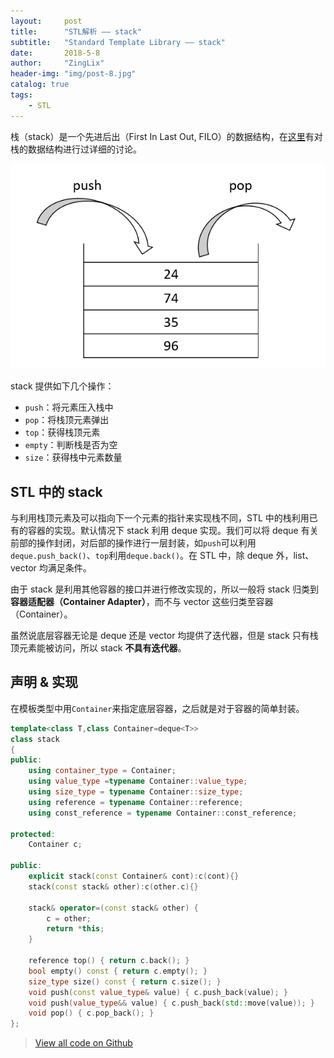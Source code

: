 ```yaml
---
layout:     post
title:      "STL解析 —— stack"
subtitle:   "Standard Template Library —— stack"
date:       2018-5-8
author:     "ZingLix"
header-img: "img/post-8.jpg"
catalog: true
tags:
    - STL
---
```


栈（stack）是一个先进后出（First In Last Out, FILO）的数据结构，在[这里](https://zinglix.xyz/2017/03/26/Stack/)有对栈的数据结构进行过详细的讨论。

![](/img/in-post/STL-stack/1.png)

stack 提供如下几个操作：

- `push`：将元素压入栈中
- `pop`：将栈顶元素弹出
- `top`：获得栈顶元素
- `empty`：判断栈是否为空
- `size`：获得栈中元素数量

## STL 中的 stack

与利用栈顶元素及可以指向下一个元素的指针来实现栈不同，STL 中的栈利用已有的容器的实现。默认情况下 stack 利用 deque 实现。我们可以将 deque 有关前部的操作封闭，对后部的操作进行一层封装，如`push`可以利用`deque.push_back()`、`top`利用`deque.back()`。在 STL 中，除 deque 外，list、vector 均满足条件。

由于 stack 是利用其他容器的接口并进行修改实现的，所以一般将 stack 归类到**容器适配器（Container Adapter）**，而不与 vector 这些归类至容器（Container）。

虽然说底层容器无论是 deque 还是 vector 均提供了迭代器，但是 stack 只有栈顶元素能被访问，所以 stack **不具有迭代器**。

## 声明 & 实现

在模板类型中用`Container`来指定底层容器，之后就是对于容器的简单封装。

``` cpp
template<class T,class Container=deque<T>>
class stack
{
public:
    using container_type = Container;
    using value_type =typename Container::value_type;
    using size_type = typename Container::size_type;
    using reference = typename Container::reference;
    using const_reference = typename Container::const_reference;

protected:
    Container c;

public:
    explicit stack(const Container& cont):c(cont){}
    stack(const stack& other):c(other.c){}

    stack& operator=(const stack& other) { 
        c = other;
        return *this;
    }

    reference top() { return c.back(); }
    bool empty() const { return c.empty(); }
    size_type size() const { return c.size(); }
    void push(const value_type& value) { c.push_back(value); }
    void push(value_type&& value) { c.push_back(std::move(value)); }
    void pop() { c.pop_back(); }
};
```


> [View all code on Github](https://github.com/ZingLix/LixSTL/blob/master/LixSTL/src/stack.hpp)